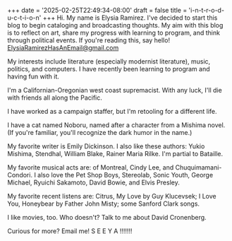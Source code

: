 +++
date = '2025-02-25T22:49:34-08:00'
draft = false
title = 'i-n-t-r-o-d-u-c-t-i-o-n'
+++
Hi. My name is Elysia Ramirez. I've decided to start this blog to begin cataloging and broadcasting thoughts. My aim with this blog is to reflect on art, share my progress with learning to program, and think through political events. If you're reading this, say hello! ElysiaRamirezHasAnEmail@gmail.com 


My interests include literature (especially modernist literature), music, politics, and computers. I have recently been learning to program and having fun with it.

I'm a Californian-Oregonian west coast supremacist. With any luck, I'll die with friends all along the Pacific.

I have worked as a campaign staffer, but I'm retooling for a different life.

I have a cat named Noboru, named after a character from a Mishima novel. (If you're familiar, you'll recognize the dark humor in the name.)

My favorite writer is Emily Dickinson. I also like these authors: Yukio Mishima, Stendhal, William Blake, Rainer Maria Rilke. I'm partial to Bataille.

My favorite musical acts are: of Montreal, Cindy Lee, and Chuquimamani-Condori. I also love the Pet Shop Boys, Stereolab, Sonic Youth, George Michael, Ryuichi Sakamoto, David Bowie, and Elvis Presley. 

My favorite recent listens are: Citrus, My Love by Guy Klucevsek; I Love You, Honeybear by Father John Misty; some Sanford Clark songs.

I like movies, too. Who doesn't? Talk to me about David Cronenberg.

Curious for more? Email me!
S E E      Y A      !!!!!!!


